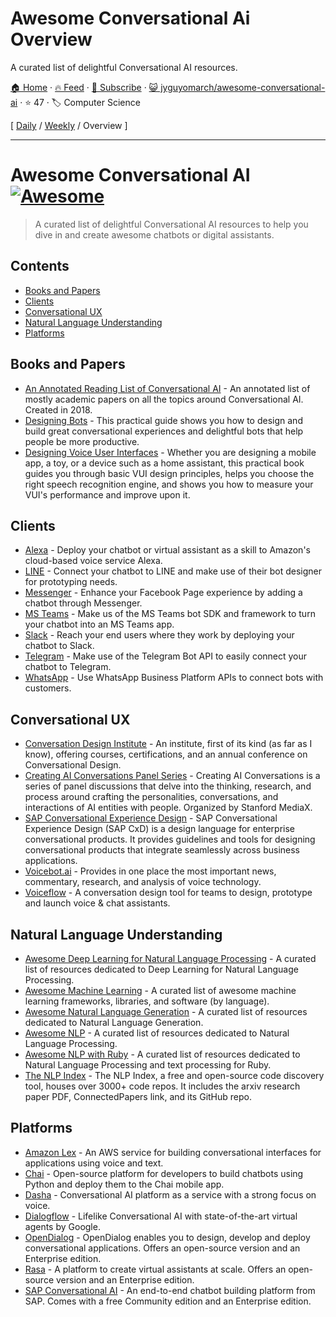 # Awesome Conversational Ai Overview

A curated list of delightful Conversational AI resources.

[🏠 Home](/README.md) · [🔥 Feed](https://test.trackawesomelist.com/jyguyomarch/awesome-conversational-ai/feed.xml) · [📮 Subscribe](https://trackawesomelist.us17.list-manage.com/subscribe?u=d2f0117aa829c83a63ec63c2f&id=36a103854c) · [😺 jyguyomarch/awesome-conversational-ai](https://github.com/jyguyomarch/awesome-conversational-ai/blob/main/README.md) · ⭐ 47 · 🏷️ Computer Science

[ [Daily](/content/jyguyomarch/awesome-conversational-ai/README.md) / [Weekly](/content/jyguyomarch/awesome-conversational-ai/week/README.md) / Overview ]

---

# Awesome Conversational AI [![Awesome](https://awesome.re/badge.svg)](https://awesome.re)

> A curated list of delightful Conversational AI resources to help you dive in and create awesome chatbots or digital assistants.

## Contents

*   [Books and Papers](#books-and-papers)
*   [Clients](#clients)
*   [Conversational UX](#conversational-ux)
*   [Natural Language Understanding](#natural-language-understanding)
*   [Platforms](#platforms)

## Books and Papers

*   [An Annotated Reading List of Conversational AI](https://medium.com/x8-the-ai-community/a-reading-list-and-mini-survey-of-conversational-ai-32fceea97180) - An annotated list of mostly academic papers on all the topics around Conversational AI. Created in 2018.
*   [Designing Bots](https://www.oreilly.com/library/view/designing-bots/9781491974810/) - This practical guide shows you how to design and build great conversational experiences and delightful bots that help people be more productive.
*   [Designing Voice User Interfaces](https://www.oreilly.com/library/view/designing-voice-user/9781491955406/) - Whether you are designing a mobile app, a toy, or a device such as a home assistant, this practical book guides you through basic VUI design principles, helps you choose the right speech recognition engine, and shows you how to measure your VUI's performance and improve upon it.

## Clients

*   [Alexa](https://developer.amazon.com/) - Deploy your chatbot or virtual assistant as a skill to Amazon's cloud-based voice service Alexa.
*   [LINE](https://developers.line.biz/) - Connect your chatbot to LINE and make use of their bot designer for prototyping needs.
*   [Messenger](https://developers.facebook.com/docs/messenger-platform/) - Enhance your Facebook Page experience by adding a chatbot through Messenger.
*   [MS Teams](https://developer.microsoft.com/microsoft-teams) - Make us of the MS Teams bot SDK and framework to turn your chatbot into an MS Teams app.
*   [Slack](https://api.slack.com/) - Reach your end users where they work by deploying your chatbot to Slack.
*   [Telegram](https://core.telegram.org/) - Make use of the Telegram Bot API to easily connect your chatbot to Telegram.
*   [WhatsApp](https://developers.facebook.com/docs/whatsapp/) - Use WhatsApp Business Platform APIs to connect bots with customers.

## Conversational UX

*   [Conversation Design Institute](https://www.conversationdesigninstitute.com/) - An institute, first of its kind (as far as I know), offering courses, certifications, and an annual conference on Conversational Design.
*   [Creating AI Conversations Panel Series](https://www.youtube.com/playlist?list=PL_kEIZJfQ6lIALEhtaFYuIsPtzeKtJ4_h) - Creating AI Conversations is a series of panel discussions that delve into the thinking, research, and process around crafting the personalities, conversations, and interactions of AI entities with people. Organized by Stanford MediaX.
*   [SAP Conversational Experience Design](https://experience.sap.com/conversational-ux/) - SAP Conversational Experience Design (SAP CxD) is a design language for enterprise conversational products. It provides guidelines and tools for designing conversational products that integrate seamlessly across business applications.
*   [Voicebot.ai](https://voicebot.ai/) - Provides in one place the most important news, commentary, research, and analysis of voice technology.
*   [Voiceflow](https://www.voiceflow.com/) - A conversation design tool for teams to design, prototype and launch voice & chat assistants.

## Natural Language Understanding

*   [Awesome Deep Learning for Natural Language Processing](https://github.com/brianspiering/awesome-dl4nlp) - A curated list of resources dedicated to Deep Learning for Natural Language Processing.
*   [Awesome Machine Learning](https://github.com/josephmisiti/awesome-machine-learning) - A curated list of awesome machine learning frameworks, libraries, and software (by language).
*   [Awesome Natural Language Generation](https://github.com/accelerated-text/awesome-nlg) - A curated list of resources dedicated to Natural Language Generation.
*   [Awesome NLP](https://github.com/keon/awesome-nlp) - A curated list of resources dedicated to Natural Language Processing.
*   [Awesome NLP with Ruby](https://github.com/arbox/nlp-with-ruby) - A curated list of resources dedicated to Natural Language Processing and text processing for Ruby.
*   [The NLP Index](https://index.quantumstat.com/) - The NLP Index, a free and open-source code discovery tool, houses over 3000+ code repos. It includes the arxiv research paper PDF, ConnectedPapers link, and its GitHub repo.

## Platforms

*   [Amazon Lex](https://aws.amazon.com/lex/) - An AWS service for building conversational interfaces for applications using voice and text.
*   [Chai](https://chai.ml/) - Open-source platform for developers to build chatbots using Python and deploy them to the Chai mobile app.
*   [Dasha](https://dasha.ai/) - Conversational AI platform as a service with a strong focus on voice.
*   [Dialogflow](https://cloud.google.com/dialogflow) - Lifelike Conversational AI with state-of-the-art virtual agents by Google.
*   [OpenDialog](https://opendialog.ai/) - OpenDialog enables you to design, develop and deploy conversational applications. Offers an open-source version and an Enterprise edition.
*   [Rasa](https://rasa.com/) - A platform to create virtual assistants at scale. Offers an open-source version and an Enterprise edition.
*   [SAP Conversational AI](https://cai.tools.sap/) - An end-to-end chatbot building platform from SAP. Comes with a free Community edition and an Enterprise edition.

